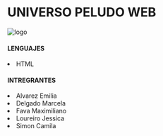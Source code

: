 <h1>UNIVERSO PELUDO WEB</h1>
<img src="https://repository-images.githubusercontent.com/801330910/7fb93fa5-b36b-490d-8be1-7ac7a5a2abd5" alt="logo">

<h4>LENGUAJES</h4>
<li>HTML</li>

<h4>INTREGRANTES</h4>
<li>Alvarez Emilia</li>
<li>Delgado Marcela</li>
<li>Fava Maximiliano</li>
<li>Loureiro Jessica</li>
<li>Simon Camila</li>
